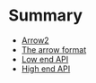 # Summary

- [Arrow2](./README.md)
- [The arrow format](./arrow.md)
- [Low end API](./low_end.md)
- [High end API](./high_end.md)
